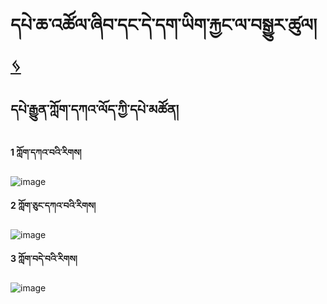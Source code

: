 # དཔེ་ཆ་འཚོལ་ཞིབ་དང་དེ་དག་ཡིག་རྐྱང་ལ་བསྒྱུར་ཚུལ། [ ᛃ ](en/mt/bo-versions.md)

## དཔེ་རྒྱུན་ཀློག་དཀའ་ལོད་ཀྱི་དཔེ་མཚོན།




**1 ཀློག་དཀའ་བའི་རིགས།** 



![image](https://user-images.githubusercontent.com/109784146/218781498-cec5201f-7ed8-4f4a-b20c-1405362962da.png)



**2 ཀློག་ཅུང་དཀའ་བའི་རིགས།**



![image](https://user-images.githubusercontent.com/109784146/218782481-83f80c78-165e-45ff-bae1-fe0a861cb685.png)


**3 ཀློག་བདེ་བའི་རིགས།**



![image](https://user-images.githubusercontent.com/109784146/218786445-a3466068-b02a-4c92-96ed-af0e93c0f95d.png)
